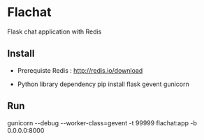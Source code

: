 Flachat
=======

Flask chat application with Redis



Install
-------

* Prerequiste
Redis : http://redis.io/download

* Python library dependency
pip install flask gevent gunicorn

Run
---
gunicorn --debug --worker-class=gevent -t 99999 flachat:app -b 0.0.0.0:8000
